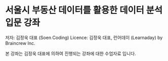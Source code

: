 # 서울시 부동산 데이터를 활용한 데이터 분석 입문 강좌
저자: 김정욱 대표 (Soen Coding)
Licence: 김정욱 대표, 런어데이 (Learnaday) by Braincrew Inc.

본 강좌는 김정욱 대표에 의하여 진행되는 강좌에 대한 수업자료 입니다.
